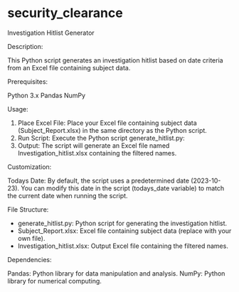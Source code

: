 # security_clearance
Investigation Hitlist Generator

Description:

This Python script generates an investigation hitlist based on date criteria from an Excel file containing subject data.

Prerequisites:

Python 3.x
Pandas
NumPy

Usage:

1. Place Excel File: Place your Excel file containing subject data (Subject_Report.xlsx) in the same directory as the Python script.
2. Run Script: Execute the Python script generate_hitlist.py:
3. Output: The script will generate an Excel file named Investigation_hitlist.xlsx containing the filtered names.

Customization:

Todays Date: By default, the script uses a predetermined date (2023-10-23). You can modify this date in the script (todays_date variable) to match the current date when running the script.

File Structure:

- generate_hitlist.py: Python script for generating the investigation hitlist.
- Subject_Report.xlsx: Excel file containing subject data (replace with your own file).
- Investigation_hitlist.xlsx: Output Excel file containing the filtered names.

Dependencies:

Pandas: Python library for data manipulation and analysis.
NumPy: Python library for numerical computing.